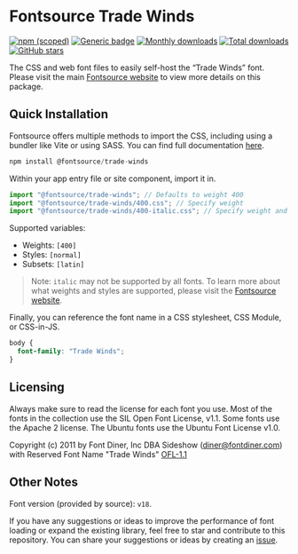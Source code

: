 # Fontsource Trade Winds

[![npm (scoped)](https://img.shields.io/npm/v/@fontsource/trade-winds?color=brightgreen)](https://www.npmjs.com/package/@fontsource/trade-winds) [![Generic badge](https://img.shields.io/badge/fontsource-passing-brightgreen)](https://github.com/fontsource/fontsource) [![Monthly downloads](https://badgen.net/npm/dm/@fontsource/trade-winds)](https://github.com/fontsource/fontsource) [![Total downloads](https://badgen.net/npm/dt/@fontsource/trade-winds)](https://github.com/fontsource/fontsource) [![GitHub stars](https://img.shields.io/github/stars/fontsource/fontsource.svg?style=social&label=Star)](https://github.com/fontsource/fontsource/stargazers)

The CSS and web font files to easily self-host the “Trade Winds” font. Please visit the main [Fontsource website](https://fontsource.org/fonts/trade-winds) to view more details on this package.

## Quick Installation

Fontsource offers multiple methods to import the CSS, including using a bundler like Vite or using SASS. You can find full documentation [here](https://fontsource.org/docs/getting-started/introduction).

```javascript
npm install @fontsource/trade-winds
```

Within your app entry file or site component, import it in.

```javascript
import "@fontsource/trade-winds"; // Defaults to weight 400
import "@fontsource/trade-winds/400.css"; // Specify weight
import "@fontsource/trade-winds/400-italic.css"; // Specify weight and style
```

Supported variables:
- Weights: `[400]`
- Styles: `[normal]`
- Subsets: `[latin]`

> Note: `italic` may not be supported by all fonts. To learn more about what weights and styles are supported, please visit the [Fontsource website](https://fontsource.org/fonts/trade-winds).

Finally, you can reference the font name in a CSS stylesheet, CSS Module, or CSS-in-JS.

```css
body {
  font-family: "Trade Winds";
}
```

## Licensing
Always make sure to read the license for each font you use. Most of the fonts in the collection use the SIL Open Font License, v1.1. Some fonts use the Apache 2 license. The Ubuntu fonts use the Ubuntu Font License v1.0.

Copyright (c) 2011 by Font Diner, Inc DBA Sideshow (diner@fontdiner.com) with Reserved Font Name "Trade Winds"
[OFL-1.1](https://openfontlicense.org)

## Other Notes
Font version (provided by source): `v18`.

If you have any suggestions or ideas to improve the performance of font loading or expand the existing library, feel free to star and contribute to this repository. You can share your suggestions or ideas by creating an [issue](https://github.com/fontsource/fontsource/issues).